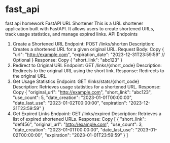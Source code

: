 # fast_api
fast api homework
FastAPI URL Shortener
This is a URL shortener application built with FastAPI. It allows users to create shortened URLs, track usage statistics, and manage expired links.
API Endpoints
1. Create a Shortened URL
Endpoint: POST /links/shorten
Description: Creates a shortened URL for a given original URL.
Request Body:
Copy
{
  "url": "http://example.com",
  "expiration_date": "2023-12-31T23:59:59"  // Optional
}
Response:
Copy
{
  "short_link": "abc123"
}
2. Redirect to Original URL
Endpoint: GET /links/{short_code}
Description: Redirects to the original URL using the short link.
Response: Redirects to the original URL.
3. Get Usage Statistics
Endpoint: GET /links/stats/{short_code}
Description: Retrieves usage statistics for a shortened URL.
Response:
Copy
{
  "original_url": "http://example.com",
  "short_link": "abc123",
  "use_count": 5,
  "date_creation": "2023-01-01T00:00:00",
  "date_last_use": "2023-01-02T00:00:00",
  "expiration": "2023-12-31T23:59:59"
}
4. Get Expired Links
Endpoint: GET /links/expired
Description: Retrieves a list of expired shortened URLs.
Response:
Copy
[
  {
    "short_link": "def456",
    "original_url": "http://example.com",
    "use_count": 3,
    "date_creation": "2023-01-01T00:00:00",
    "date_last_use": "2023-01-02T00:00:00",
    "expiration": "2023-01-01T23:59:59"
  }
]
